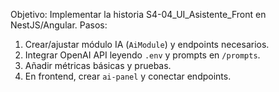 <!-- Prompt para Cursor -->
Objetivo: Implementar la historia S4-04_UI_Asistente_Front en NestJS/Angular.
Pasos:
1) Crear/ajustar módulo IA (`AiModule`) y endpoints necesarios.
2) Integrar OpenAI API leyendo `.env` y prompts en `/prompts`.
3) Añadir métricas básicas y pruebas.
4) En frontend, crear `ai-panel` y conectar endpoints.
